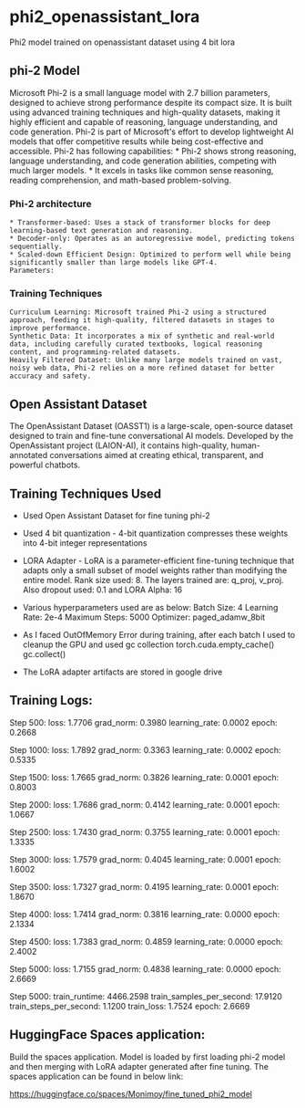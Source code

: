 # phi2_openassistant_lora
Phi2 model trained on openassistant dataset using 4 bit lora

## phi-2 Model

Microsoft Phi-2 is a small language model with 2.7 billion parameters, designed to achieve strong performance despite its compact size. It is built using advanced training techniques and high-quality datasets, making it highly efficient and capable of reasoning, language understanding, and code generation. Phi-2 is part of Microsoft's effort to develop lightweight AI models that offer competitive results while being cost-effective and accessible. Phi-2 has following capabilities:
    * Phi-2 shows strong reasoning, language understanding, and code generation abilities, competing with much larger models.
    * It excels in tasks like common sense reasoning, reading comprehension, and math-based problem-solving.
    
### Phi-2 architecture    
    * Transformer-based: Uses a stack of transformer blocks for deep learning-based text generation and reasoning.
    * Decoder-only: Operates as an autoregressive model, predicting tokens sequentially.
    * Scaled-down Efficient Design: Optimized to perform well while being significantly smaller than large models like GPT-4.
    Parameters:
### Training Techniques
    Curriculum Learning: Microsoft trained Phi-2 using a structured approach, feeding it high-quality, filtered datasets in stages to improve performance.
    Synthetic Data: It incorporates a mix of synthetic and real-world data, including carefully curated textbooks, logical reasoning content, and programming-related datasets.
    Heavily Filtered Dataset: Unlike many large models trained on vast, noisy web data, Phi-2 relies on a more refined dataset for better accuracy and safety.

## Open Assistant Dataset
The OpenAssistant Dataset (OASST1) is a large-scale, open-source dataset designed to train and fine-tune conversational AI models. Developed by the OpenAssistant project (LAION-AI), it contains high-quality, human-annotated conversations aimed at creating ethical, transparent, and powerful chatbots.

## Training Techniques Used
* Used Open Assistant Dataset for fine tuning phi-2
* Used 4 bit quantization - 4-bit quantization compresses these weights into 4-bit integer representations
* LORA Adapter -  LoRA is a parameter-efficient fine-tuning technique that adapts only a small subset of model weights rather than modifying the entire model.
  Rank size used: 8. The layers trained are: q_proj, v_proj. Also dropout used: 0.1 and LORA Alpha: 16
* Various hyperparameters used are as below:
      Batch Size: 4
      Learning Rate: 2e-4
      Maximum Steps: 5000
      Optimizer: paged_adamw_8bit

* As I faced OutOfMemory Error during training, after each batch I used to cleanup the GPU and used gc collection
   torch.cuda.empty_cache()
   gc.collect()

 * The LoRA adapter artifacts are stored in google drive 

## Training Logs:
Step 500:
loss: 1.7706
grad_norm: 0.3980
learning_rate: 0.0002
epoch: 0.2668

Step 1000:
loss: 1.7892
grad_norm: 0.3363
learning_rate: 0.0002
epoch: 0.5335

Step 1500:
loss: 1.7665
grad_norm: 0.3826
learning_rate: 0.0001
epoch: 0.8003

Step 2000:
loss: 1.7686
grad_norm: 0.4142
learning_rate: 0.0001
epoch: 1.0667

Step 2500:
loss: 1.7430
grad_norm: 0.3755
learning_rate: 0.0001
epoch: 1.3335

Step 3000:
loss: 1.7579
grad_norm: 0.4045
learning_rate: 0.0001
epoch: 1.6002

Step 3500:
loss: 1.7327
grad_norm: 0.4195
learning_rate: 0.0001
epoch: 1.8670

Step 4000:
loss: 1.7414
grad_norm: 0.3816
learning_rate: 0.0000
epoch: 2.1334

Step 4500:
loss: 1.7383
grad_norm: 0.4859
learning_rate: 0.0000
epoch: 2.4002

Step 5000:
loss: 1.7155
grad_norm: 0.4838
learning_rate: 0.0000
epoch: 2.6669

Step 5000:
train_runtime: 4466.2598
train_samples_per_second: 17.9120
train_steps_per_second: 1.1200
train_loss: 1.7524
epoch: 2.6669

## HuggingFace Spaces application:

Build the spaces application. Model is loaded by first loading phi-2 model and then merging with LoRA adapter generated after fine tuning. The spaces application can be found in below link:

https://huggingface.co/spaces/Monimoy/fine_tuned_phi2_model




  
          
  
  
  
  
  

    
